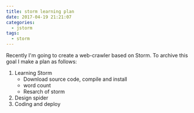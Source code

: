 ```yaml
---
title: storm learning plan
date: 2017-04-19 21:21:07
categories:
  - jstorm
tags:
  - storm
---
```

Recently I'm going to create a web-crawler based on Storm. To archive this goal I make a plan as follows:

1. Learning Storm
    * Download source code, compile and install
    * word count
    * Resarch of storm
2. Design spider
3. Coding and deploy
